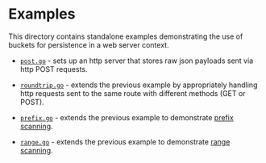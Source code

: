 # Examples

This directory contains standalone examples demonstrating the use of buckets
for persistence in a web server context.

* [`post.go`](post.go) - sets up an http server that stores raw json
  payloads sent via http POST requests.

* [`roundtrip.go`](roundtrip.go) - extends the previous example by
  appropriately handling http requests sent to the same route with 
  different methods (GET or POST).

* [`prefix.go`](prefix.go) - extends the previous example to
  demonstrate [prefix scanning](https://godoc.org/github.com/joyrexus/buckets#PrefixScanner).

* [`range.go`](range.go) - extends the previous example to demonstrate [range scanning](https://godoc.org/github.com/joyrexus/buckets#RangeScanner).
